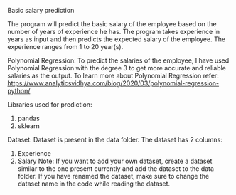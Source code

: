 Basic salary prediction

The program will predict the basic salary of the employee based on the number of years of experience he has. 
The program takes experience in years as input and then predicts the expected salary of the employee. The experience ranges from 1 to 20 year(s).

Polynomial Regression:
To predict the salaries of the employee, I have used Polynomial Regression with the degree 3 to get more accurate and reliable salaries as the output. 
To learn more about Polynomial Regression refer: https://www.analyticsvidhya.com/blog/2020/03/polynomial-regression-python/

Libraries used for prediction:
1. pandas
2. sklearn

Dataset:
Dataset is present in the data folder. The dataset has 2 columns:
1. Experience
2. Salary
Note: If you want to add your own dataset, create a dataset similar to the one present currently and add the dataset to the data folder. If you have renamed the dataset, make sure to change the dataset name in the code while reading the dataset.
